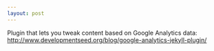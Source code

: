 ```yaml
---
layout: post
---
```


Plugin that lets you tweak content based on Google Analytics data:
http://www.developmentseed.org/blog/google-analytics-jekyll-plugin/
